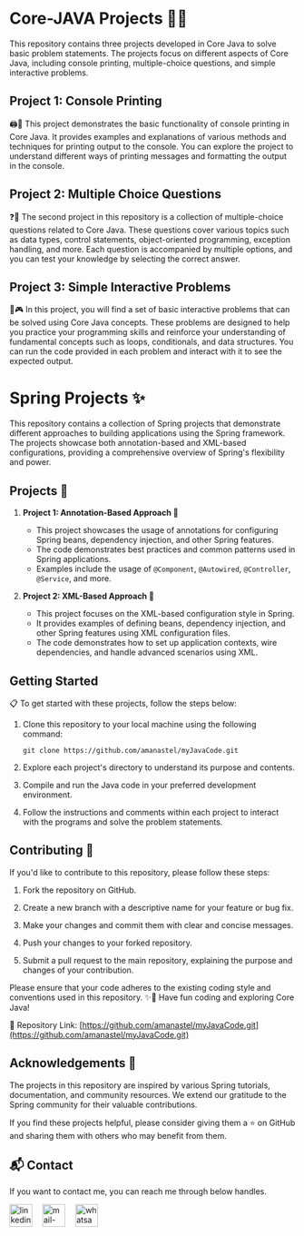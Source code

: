# Core-JAVA Projects 🚀✨

This repository contains three projects developed in Core Java to solve basic problem statements. The projects focus on different aspects of Core Java, including console printing, multiple-choice questions, and simple interactive problems.

## Project 1: Console Printing

🖨️💬 This project demonstrates the basic functionality of console printing in Core Java. It provides examples and explanations of various methods and techniques for printing output to the console. You can explore the project to understand different ways of printing messages and formatting the output in the console.

## Project 2: Multiple Choice Questions

❓📝 The second project in this repository is a collection of multiple-choice questions related to Core Java. These questions cover various topics such as data types, control statements, object-oriented programming, exception handling, and more. Each question is accompanied by multiple options, and you can test your knowledge by selecting the correct answer.

## Project 3: Simple Interactive Problems

🔨🎮 In this project, you will find a set of basic interactive problems that can be solved using Core Java concepts. These problems are designed to help you practice your programming skills and reinforce your understanding of fundamental concepts such as loops, conditionals, and data structures. You can run the code provided in each problem and interact with it to see the expected output.

# Spring Projects ✨

This repository contains a collection of Spring projects that demonstrate different approaches to building applications using the Spring framework. The projects showcase both annotation-based and XML-based configurations, providing a comprehensive overview of Spring's flexibility and power.

## Projects 📂

1. **Project 1: Annotation-Based Approach 🚀**
   - This project showcases the usage of annotations for configuring Spring beans, dependency injection, and other Spring features.
   - The code demonstrates best practices and common patterns used in Spring applications.
   - Examples include the usage of `@Component`, `@Autowired`, `@Controller`, `@Service`, and more.

2. **Project 2: XML-Based Approach 📄**
   - This project focuses on the XML-based configuration style in Spring.
   - It provides examples of defining beans, dependency injection, and other Spring features using XML configuration files.
   - The code demonstrates how to set up application contexts, wire dependencies, and handle advanced scenarios using XML.

     
## Getting Started

📋 To get started with these projects, follow the steps below:

1. Clone this repository to your local machine using the following command:
   ```
   git clone https://github.com/amanastel/myJavaCode.git
   ```

2. Explore each project's directory to understand its purpose and contents.

3. Compile and run the Java code in your preferred development environment.

4. Follow the instructions and comments within each project to interact with the programs and solve the problem statements.


## Contributing 🤝

If you'd like to contribute to this repository, please follow these steps:

1. Fork the repository on GitHub.

2. Create a new branch with a descriptive name for your feature or bug fix.

3. Make your changes and commit them with clear and concise messages.

4. Push your changes to your forked repository.

5. Submit a pull request to the main repository, explaining the purpose and changes of your contribution.

Please ensure that your code adheres to the existing coding style and conventions used in this repository.
✨🔧 Have fun coding and exploring Core Java!

🔗 Repository Link: [https://github.com/amanastel/myJavaCode.git](https://github.com/amanastel/myJavaCode.git)



## Acknowledgements 🙏

The projects in this repository are inspired by various Spring tutorials, documentation, and community resources. We extend our gratitude to the Spring community for their valuable contributions.

If you find these projects helpful, please consider giving them a ⭐️ on GitHub and sharing them with others who may benefit from them.

## 📬 Contact

If you want to contact me, you can reach me through below handles.

 <p align="left">
  <a href="https://www.linkedin.com/in/amanastel/" target="_blank"><img align="center" src="https://skillicons.dev/icons?i=linkedin" width="40px" alt="linkedin" /></a>&emsp;
  <a title="amankumar.ak0012@gmail.com" href="mailto:amankumar.ak0012@gmail.com" target="_blank"><img align="center"  src="https://cdn-icons-png.flaticon.com/128/888/888853.png"  width="40px"   alt="mail-me" /></a>&emsp;
  <a href="https://wa.me/+917007219431" target="blank"><img align="center" src="https://media2.giphy.com/media/Q8I2fYA773h5wmQQcR/giphy.gif" width="40px"  alt="whatsapp-me" /></a>&emsp;	
 </p>

<br>
